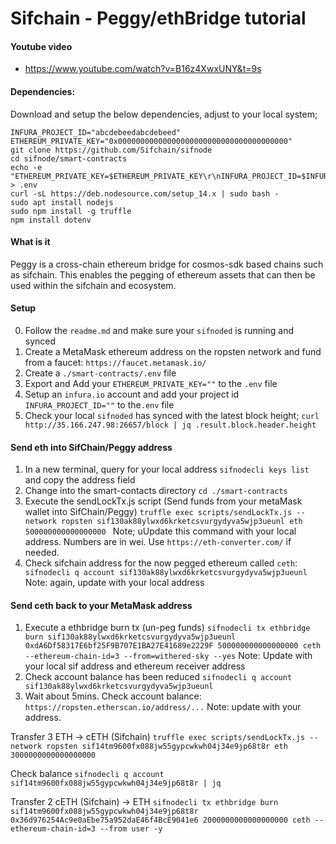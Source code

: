 # Sifchain - Peggy/ethBridge tutorial  

#### Youtube video

* https://www.youtube.com/watch?v=B16z4XwxUNY&t=9s

#### Dependencies:

Download and setup the below dependencies, adjust to your local system;

```
INFURA_PROJECT_ID="abcdebeedabcdebeed"
ETHEREUM_PRIVATE_KEY="0x00000000000000000000000000000000000000"
git clone https://github.com/Sifchain/sifnode
cd sifnode/smart-contracts
echo -e "ETHEREUM_PRIVATE_KEY=$ETHEREUM_PRIVATE_KEY\r\nINFURA_PROJECT_ID=$INFURA_PROJECT_ID" > .env
curl -sL https://deb.nodesource.com/setup_14.x | sudo bash -
sudo apt install nodejs
sudo npm install -g truffle
npm install dotenv
```

#### What is it

Peggy is a cross-chain ethereum bridge for cosmos-sdk based chains such as sifchain. This enables the pegging of ethereum assets that can then be used within the sifchain and ecosystem. 
#### Setup 
0. Follow the `readme.md` and make sure your `sifnoded` is running and synced 
1. Create a MetaMask ethereum address on the ropsten network and fund from a faucet: `https://faucet.metamask.io/`
2. Create a `./smart-contracts/.env` file
3. Export and Add your `ETHEREUM_PRIVATE_KEY=""` to the `.env` file
4. Setup an `infura.io` account and add your project id `INFURA_PROJECT_ID=""` to the`.env` file 
4. Check your local `sifnoded` has synced with the latest block height; ` curl http://35.166.247.98:26657/block | jq .result.block.header.height
`
#### Send eth into SifChain/Peggy address 
1. In a new terminal, query for your local address `sifnodecli keys list` and copy the address field
2. Change into the smart-contacts directory `cd ./smart-contracts` 
3. Execute the sendLockTx.js script (Send funds from your metaMask wallet into SifChain/Peggy) `truffle exec scripts/sendLockTx.js --network ropsten sif130ak88ylwxd6krketcsvurgydyva5wjp3ueunl eth 500000000000000000
` Note; uUpdate this command with your local address. Numbers are in wei. Use `https://eth-converter.com/` if needed. 
4. Check sifchain address for the now pegged ethereum called `ceth`:  ` sifnodecli q account sif130ak88ylwxd6krketcsvurgydyva5wjp3ueunl`  Note: again, update with your local address
#### Send ceth back to your MetaMask address
1. Execute a ethbridge burn tx (un-peg funds) `sifnodecli tx ethbridge burn sif130ak88ylwxd6krketcsvurgydyva5wjp3ueunl 0xdA6Df58317E6bf25F9B707E1BA27E41689e2229F 500000000000000000 ceth --ethereum-chain-id=3 --from=withered-sky --yes` Note: Update with your local sif address and ethereum receiver address
2. Check account balance has been reduced `sifnodecli q account sif130ak88ylwxd6krketcsvurgydyva5wjp3ueunl`
3. Wait about 5mins. Check account balance: `https://ropsten.etherscan.io/address/...` Note: update with your address.

Transfer 3 ETH -> cETH (Sifchain)
`truffle exec scripts/sendLockTx.js --network ropsten sif14tm9600fx088jw55gypcwkwh04j34e9jp68t8r eth 3000000000000000000`

Check balance
`sifnodecli q account sif14tm9600fx088jw55gypcwkwh04j34e9jp68t8r | jq`

Transfer 2 cETH (Sifchain) -> ETH
`sifnodecli tx ethbridge burn sif14tm9600fx088jw55gypcwkwh04j34e9jp68t8r 0x36d976254Ac9e0aEbe75a952daE46f4BcE9041e6 2000000000000000000 ceth --ethereum-chain-id=3 --from user -y`



